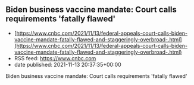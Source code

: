 ## Biden business vaccine mandate: Court calls requirements 'fatally flawed'
 - [https://www.cnbc.com/2021/11/13/federal-appeals-court-calls-biden-vaccine-mandate-fatally-flawed-and-staggeringly-overbroad-.html](https://www.cnbc.com/2021/11/13/federal-appeals-court-calls-biden-vaccine-mandate-fatally-flawed-and-staggeringly-overbroad-.html)
 - RSS feed: https://www.cnbc.com
 - date published: 2021-11-13 20:37:35+00:00

Biden business vaccine mandate: Court calls requirements 'fatally flawed'

